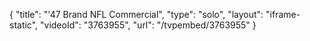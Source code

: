 {
    "title": "'47 Brand NFL Commercial",
    "type": "solo",
    "layout": "iframe-static",
    "videoId": "3763955",
    "url": "\/tvpembed\/3763955"
}